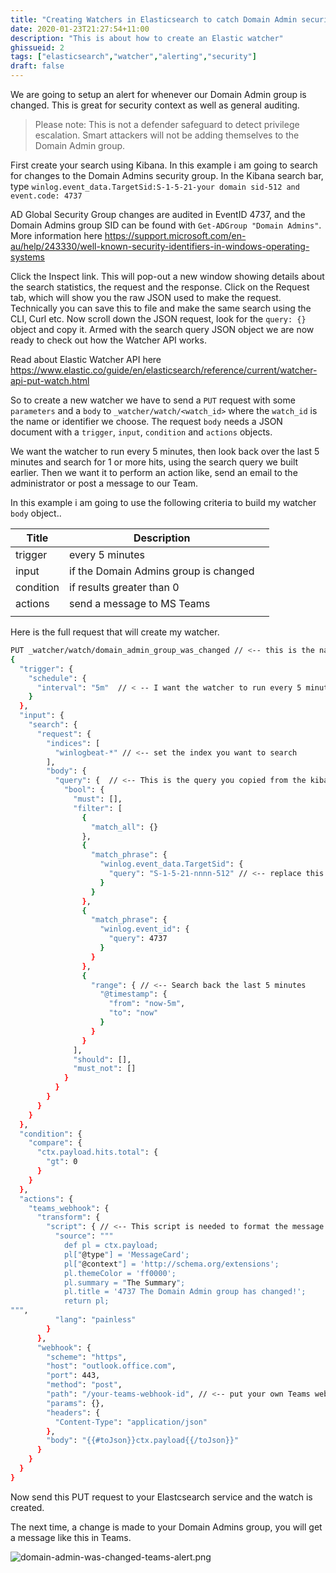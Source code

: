 ```yaml
---
title: "Creating Watchers in Elasticsearch to catch Domain Admin security group changes"
date: 2020-01-23T21:27:54+11:00
description: "This is about how to create an Elastic watcher"
ghissueid: 2
tags: ["elasticsearch","watcher","alerting","security"]
draft: false
---
```


We are going to setup an alert for whenever our Domain Admin group is changed.  This is great for security context as well as general auditing.

> Please note: This is not a defender safeguard to detect privilege escalation.  Smart attackers will not be adding themselves to the Domain Admin group.

First create your search using Kibana.  In this example i am going to search for changes to the Domain Admins security group.  In the Kibana search bar, type `winlog.event_data.TargetSid:S-1-5-21-your domain sid-512 and event.code: 4737`

AD Global Security Group changes are audited in EventID 4737, and the Domain Admins group SID can be found with `Get-ADGroup "Domain Admins"`. More information here <https://support.microsoft.com/en-au/help/243330/well-known-security-identifiers-in-windows-operating-systems>

Click the Inspect link.  This will pop-out a new window showing details about the search statistics, the request and the response.  Click on the Request tab, which will show you the raw JSON used to make the request.  Technically you can save this to file and make the same search using the CLI, Curl etc.  Now scroll down the JSON request, look for the `query: {}` object and copy it.  Armed with the search query JSON object we are now ready to check out how the Watcher API works.

Read about Elastic Watcher API here <https://www.elastic.co/guide/en/elasticsearch/reference/current/watcher-api-put-watch.html>

So to create a new watcher we have to send a `PUT` request with some `parameters` and a `body` to `_watcher/watch/<watch_id>` where the `watch_id` is the name or identifier we choose.  The request `body` needs a JSON document with a `trigger`, `input`, `condition` and `actions` objects.

We want the watcher to run every 5 minutes, then look back over the last 5 minutes and search for 1 or more hits, using the search query we built earlier.  Then we want it to perform an action like, send an email to the administrator or post a message to our Team.

In this example i am going to use the following criteria to build my watcher `body` object..

| Title     | Description     |   |
|-----------|-----------------|---|
| trigger   | every 5 minutes |   |
| input     | if the Domain Admins group is changed           |   |
| condition | if results greater than 0            |   |
| actions   | send a message to MS Teams          |   |
|           |                 |   |

Here is the full request that will create my watcher.

```sh
PUT _watcher/watch/domain_admin_group_was_changed // <-- this is the name/id for your watcher.
{
  "trigger": {
    "schedule": {
      "interval": "5m"  // < -- I want the watcher to run every 5 minutes
    }
  },
  "input": {
    "search": {
      "request": {
        "indices": [
          "winlogbeat-*" // <-- set the index you want to search
        ],
        "body": {
          "query": {  // <-- This is the query you copied from the kibana search earlier, paste it here.
            "bool": {
              "must": [],
              "filter": [
                {
                  "match_all": {}
                },
                {
                  "match_phrase": {
                    "winlog.event_data.TargetSid": {
                      "query": "S-1-5-21-nnnn-512" // <-- replace this with your Domain Admins SID
                    }
                  }
                },
                {
                  "match_phrase": {
                    "winlog.event_id": {
                      "query": 4737
                    }
                  }
                },
                {
                  "range": { // <-- Search back the last 5 minutes
                    "@timestamp": {
                      "from": "now-5m",
                      "to": "now"
                    }
                  }
                }
              ],
              "should": [],
              "must_not": []
            }
          }
        }
      }
    }
  },
  "condition": {
    "compare": {
      "ctx.payload.hits.total": {
        "gt": 0
      }
    }
  },
  "actions": {
    "teams_webhook": {
      "transform": {
        "script": { // <-- This script is needed to format the message to meet the MS Teams message requirements.
          "source": """
            def pl = ctx.payload;
            pl["@type"] = 'MessageCard';
            pl["@context"] = 'http://schema.org/extensions';
            pl.themeColor = 'ff0000';
            pl.summary = "The Summary";
            pl.title = '4737 The Domain Admin group has changed!';
            return pl; 
""",
          "lang": "painless"
        }
      },
      "webhook": {
        "scheme": "https",
        "host": "outlook.office.com",
        "port": 443,
        "method": "post",
        "path": "/your-teams-webhook-id", // <-- put your own Teams webhook ID here.
        "params": {},
        "headers": {
          "Content-Type": "application/json"
        },
        "body": "{{#toJson}}ctx.payload{{/toJson}}"
      }
    }
  }
}
```

Now send this PUT request to your Elastcsearch service and the watch is created.

The next time, a change is made to your Domain Admins group, you will get a message like this in Teams.

![domain-admin-was-changed-teams-alert.png](/img/domain-admin-was-changed-teams-alert.png)
